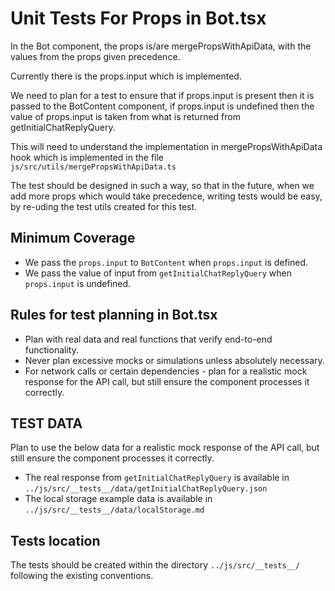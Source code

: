 # Unit Tests For Props in Bot.tsx

In the Bot component, the props is/are mergePropsWithApiData, with the values from the props given precedence.

Currently there is the props.input which is implemented.

We need to plan for a test to ensure that if props.input is present then it is passed to the BotContent component, if props.input is undefined then the value of props.input is taken from what is returned from getInitialChatReplyQuery.

This will need to understand the implementation in mergePropsWithApiData hook which is implemented in the file `js/src/utils/mergePropsWithApiData.ts`

The test should be designed in such a way, so that in the future, when we add more props which would take precedence, writing tests would be easy, by re-uding the test utils created for this test.

## Minimum Coverage
- We pass the `props.input` to `BotContent` when `props.input` is defined.
- We pass the value of input from `getInitialChatReplyQuery` when `props.input` is undefined.


## Rules for test planning in Bot.tsx
- Plan with real data and real functions that verify end-to-end functionality. 
- Never plan excessive mocks or simulations unless absolutely necessary.
- For network calls or certain dependencies - plan for a realistic mock response for the API call, but still ensure the component processes it correctly.

## TEST DATA 
Plan to use the below data for a realistic mock response of the API call, but still ensure the component processes it correctly.
   - The real response from `getInitialChatReplyQuery` is available in  `../js/src/__tests__/data/getInitialChatReplyQuery.json`
   - The local storage example data is available in `../js/src/__tests__/data/localStorage.md`

## Tests location
The tests should be created within the directory `../js/src/__tests__/` following the existing conventions.